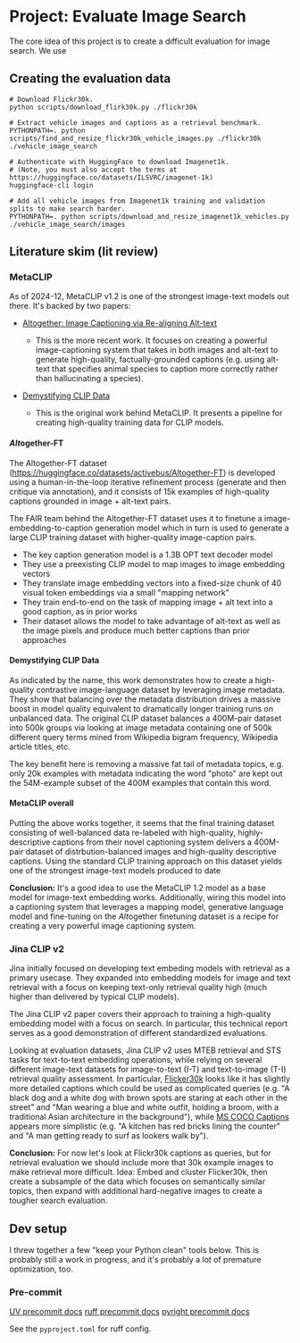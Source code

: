 # Project: Evaluate Image Search

The core idea of this project is to create a difficult evaluation for image search. We use 

## Creating the evaluation data

```shell
# Download Flickr30k.
python scripts/download_flirk30k.py ./flickr30k

# Extract vehicle images and captions as a retrieval benchmark.
PYTHONPATH=. python scripts/find_and_resize_flickr30k_vehicle_images.py ./flickr30k ./vehicle_image_search

# Authenticate with HuggingFace to download Imagenet1k.
# (Note, you must also accept the terms at https://huggingface.co/datasets/ILSVRC/imagenet-1k)
huggingface-cli login

# Add all vehicle images from Imagenet1k training and validation splits to make search harder.
PYTHONPATH=. python scripts/download_and_resize_imagenet1k_vehicles.py ./vehicle_image_search/images
```


## Literature skim (lit review)


### MetaCLIP

As of 2024-12, MetaCLIP v1.2 is one of the strongest image-text models out there. It's backed by two papers:

- [Altogether: Image Captioning via Re-aligning Alt-text](https://arxiv.org/abs/2410.17251)
  - This is the more recent work. It focuses on creating a powerful image-captioning system that takes in both images and alt-text to generate high-quality, factually-grounded captions (e.g. using alt-text that specifies animal species to caption more correctly rather than hallucinating a species).

- [Demystifying CLIP Data](https://arxiv.org/abs/2309.16671)
  - This is the original work behind MetaCLIP. It presents a pipeline for creating high-quality training data for CLIP models.


#### *Alt*ogether-FT

The Altogether-FT dataset (https://huggingface.co/datasets/activebus/Altogether-FT) is developed using a human-in-the-loop iterative refinement process (generate and then critique via annotation), and it consists of 15k examples of high-quality captions grounded in image + alt-text pairs.

The FAIR team behind the Altogether-FT dataset uses it to finetune a image-embedding-to-caption generation model which in turn is used to generate a large CLIP training dataset with higher-quality image-caption pairs.
- The key caption generation model is a 1.3B OPT text decoder model
- They use a preexisting CLIP model to map images to image embedding vectors
- They translate image embedding vectors into a fixed-size chunk of 40 visual token embeddings via a small "mapping network"
- They train end-to-end on the task of mapping image + alt text into a good caption, as in prior works
- Their dataset allows the model to take advantage of alt-text as well as the image pixels and produce much better captions than prior approaches

#### Demystifying CLIP Data

As indicated by the name, this work demonstrates how to create a high-quality contrastive image-language dataset by leveraging image metadata. They show that balancing over the metadata distribution drives a massive boost in model quality equivalent to dramatically longer training runs on unbalanced data. The original CLIP dataset balances a 400M-pair dataset into 500k groups via looking at image metadata containing one of 500k different query terms mined from Wikipedia bigram frequency, Wikipedia article titles, etc.

The key benefit here is removing a massive fat tail of metadata topics, e.g. only 20k examples with metadata indicating the word "photo" are kept out the 54M-example subset of the 400M examples that contain this word.


#### MetaCLIP overall

Putting the above works together, it seems that the final training dataset consisting of well-balanced data re-labeled with high-quality, highly-descriptive captions from their novel captioning system delivers a 400M-pair dataset of distrbution-balanced images and high-quality descriptive captions. Using the standard CLIP training approach on this dataset yields one of the strongest image-text models produced to date

**Conclusion:** It's a good idea to use the MetaCLIP 1.2 model as a base model for image-text embedding works. Additionally, wiring this model into a captioning system that leverages a mapping model, generative language model and fine-tuning on the *Alt*ogether finetuning dataset is a recipe for creating a very powerful image captioning system.

### Jina CLIP v2

Jina initially focused on developing text embeding models with retrieval as a primary usecase. They expanded into embedding models for image and text retrieval with a focus on keeping text-only retrieval quality high (much higher than delivered by typical CLIP models).

The Jina CLIP v2 paper covers their approach to training a high-quality embedding model with a focus on search. In particular, this technical report serves as a good demonstration of different standardized evaluations.

Looking at evaluation datasets, Jina CLIP v2 uses MTEB retrieval and STS tasks for text-to-text embedding operations, while relying on several different image-text datasets for image-to-text (I-T) and text-to-image (T-I) retrieval quality assessment. In particular, [Flicker30k](https://huggingface.co/datasets/nlphuji/flickr30k?row=12) looks like it has slightly more detailed captions which could be used as complicated queries (e.g. "A black dog and a white dog with brown spots are staring at each other in the street" and "Man wearing a blue and white outfit, holding a broom, with a traditional Asian architecture in the background"), while [MS COCO Captions](https://huggingface.co/datasets/sentence-transformers/coco-captions?row=47) appears more simplistic (e.g. "A kitchen has red bricks lining the counter" and "A man getting ready to surf as lookers walk by"). 

**Conclusion:** For now let's look at Flickr30k captions as queries, but for retrieval evaluation we should include more that 30k example images to make retrieval more difficult. Idea: Embed and cluster Flicker30k, then create a subsample of the data which focuses on semantically similar topics, then expand with additional hard-negative images to create a tougher search evaluation.

## Dev setup

I threw together a few "keep your Python clean" tools below. This is probably still a work in progress, and it's probably a lot of premature optimization, too.

###  Pre-commit

[UV precommit docs](https://docs.astral.sh/uv/guides/integration/pre-commit/)
[ruff precommit docs](https://github.com/astral-sh/ruff-pre-commit)
[pyright precommit docs](https://github.com/RobertCraigie/pyright-python?tab=readme-ov-file#pre-commit)

See the `pyproject.toml` for ruff config.